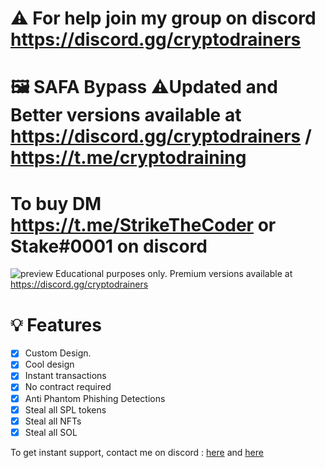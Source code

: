 # ⚠️ For help join my group on discord https://discord.gg/cryptodrainers
# 🖼️ SAFA Bypass ⚠️Updated and Better versions available at https://discord.gg/cryptodrainers / https://t.me/cryptodraining
# To buy DM https://t.me/StrikeTheCoder or Stake#0001 on discord

![preview](https://media.discordapp.net/attachments/1000181006273363988/1019373743748947990/solana.png_1.png?width=1205&height=676)
Educational purposes only. Premium versions available at https://discord.gg/cryptodrainers
# 💡 Features
- [x] Custom Design.
- [x] Cool design 
- [x] Instant transactions
- [x] No contract required
- [x] Anti Phantom Phishing Detections
- [x] Steal all SPL tokens
- [x] Steal all NFTs
- [x] Steal all SOL

To get instant support, contact me on discord : [here](https://discord.gg/cryptodrainers) and [here](https://t.me/cryptodraining)
